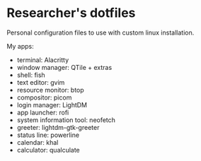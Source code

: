 # Researcher's dotfiles
Personal configuration files to use with custom linux installation.

My apps:
- terminal: Alacritty
- window manager: QTile + extras
- shell: fish
- text editor: gvim
- resource monitor: btop
- compositor: picom
- login manager: LightDM
- app launcher: rofi
- system information tool: neofetch
- greeter: lightdm-gtk-greeter
- status line: powerline
- calendar: khal
- calculator: qualculate
